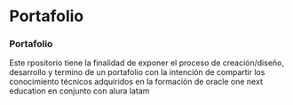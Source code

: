 # Portafolio

<h3> Portafolio</h3>
<p> Este rpositorio tiene la finalidad de exponer el proceso de creación/diseño, desarrollo y termino de un portafolio con la intención
 de compartir los conocimiento técnicos adquiridos en la formación de oracle one next education en conjunto con alura latam</p>
